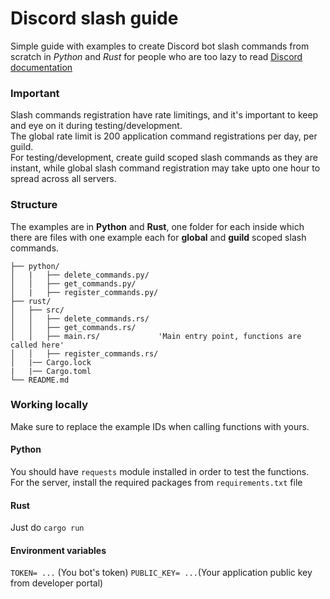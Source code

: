 # Discord slash guide
Simple guide with examples to create Discord bot slash commands from scratch
in *Python* and *Rust* for people who are too lazy to read 
[Discord documentation](https://discord.com/developers/docs/interactions/application-commands)

### Important
Slash commands registration have rate limitings, and it's important to keep and eye on it during testing/development.<br>
The global rate limit is 200 application command registrations per day, per guild. <br>
For testing/development, create guild scoped slash commands as they are instant, while global slash command registration
may take upto one hour to spread across all servers.

### Structure
The examples are in **Python** and **Rust**, one folder for each
inside which there are files with one example each for **global** and **guild**
scoped slash commands.

```
├── python/    
│   |   ├── delete_commands.py/                                                       
│   │   ├── get_commands.py/    
│   |   ├── register_commands.py/                                                       
├── rust/
│   ├── src/     
│   │   ├── delete_commands.rs/  
│   │   ├── get_commands.rs/  
│   │   ├── main.rs/             'Main entry point, functions are called here'                                             
│   │   ├── register_commands.rs/  
│   |── Cargo.lock 
|   |── Cargo.toml          
└── README.md
```

### Working locally
Make sure to replace the example IDs when calling functions with yours.
#### Python
You should have `requests` module installed in order to test the functions. <br>
For the server, install the required packages from `requirements.txt` file
#### Rust
Just do `cargo run`
#### Environment variables
`TOKEN= ...` (You bot's token)
`PUBLIC_KEY= ...`(Your application public key from developer portal)
